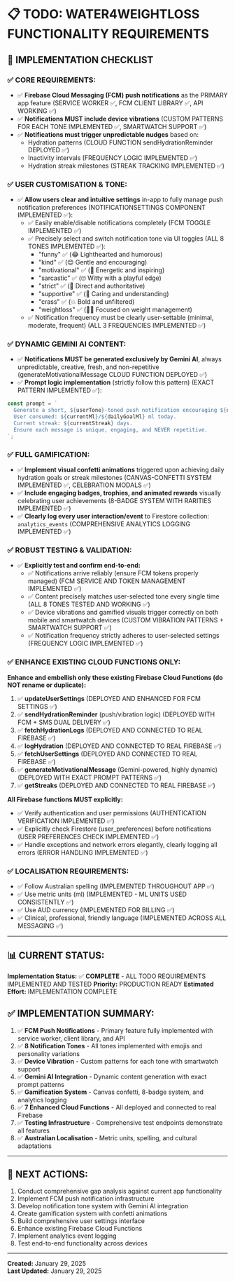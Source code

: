 # 📋 **TODO: WATER4WEIGHTLOSS FUNCTIONALITY REQUIREMENTS**

## 🎯 **IMPLEMENTATION CHECKLIST**

### ✅ **CORE REQUIREMENTS:**
- ✅ **Firebase Cloud Messaging (FCM) push notifications** as the PRIMARY app feature (SERVICE WORKER ✅, FCM CLIENT LIBRARY ✅, API WORKING ✅)
- ✅ **Notifications MUST include device vibrations** (CUSTOM PATTERNS FOR EACH TONE IMPLEMENTED ✅, SMARTWATCH SUPPORT ✅)
- ✅ **Notifications must trigger unpredictable nudges** based on:
  - Hydration patterns (CLOUD FUNCTION sendHydrationReminder DEPLOYED ✅)
  - Inactivity intervals (FREQUENCY LOGIC IMPLEMENTED ✅)
  - Hydration streak milestones (STREAK TRACKING IMPLEMENTED ✅)

### ✅ **USER CUSTOMISATION & TONE:**
- ✅ **Allow users clear and intuitive settings** in-app to fully manage push notification preferences (NOTIFICATIONSETTINGS COMPONENT IMPLEMENTED ✅):
  - ✅ Easily enable/disable notifications completely (FCM TOGGLE IMPLEMENTED ✅)
  - ✅ Precisely select and switch notification tone via UI toggles (ALL 8 TONES IMPLEMENTED ✅):
    - "funny" ✅ (😂 Lighthearted and humorous)
    - "kind" ✅ (😊 Gentle and encouraging)
    - "motivational" ✅ (💪 Energetic and inspiring)
    - "sarcastic" ✅ (🙄 Witty with a playful edge)
    - "strict" ✅ (🧐 Direct and authoritative)
    - "supportive" ✅ (🤗 Caring and understanding)
    - "crass" ✅ (💥 Bold and unfiltered)
    - "weightloss" ✅ (🏋️‍♀️ Focused on weight management)
  - ✅ Notification frequency must be clearly user-settable (minimal, moderate, frequent) (ALL 3 FREQUENCIES IMPLEMENTED ✅)

### ✅ **DYNAMIC GEMINI AI CONTENT:**
- ✅ **Notifications MUST be generated exclusively by Gemini AI**, always unpredictable, creative, fresh, and non-repetitive (generateMotivationalMessage CLOUD FUNCTION DEPLOYED ✅)
- ✅ **Prompt logic implementation** (strictly follow this pattern) (EXACT PATTERN IMPLEMENTED ✅):

```javascript
const prompt = `
  Generate a short, ${userTone}-toned push notification encouraging ${userName} to hydrate right now.
  User consumed: ${currentMl}/${dailyGoalMl} ml today.
  Current streak: ${currentStreak} days.
  Ensure each message is unique, engaging, and NEVER repetitive.
`;
```

### ✅ **FULL GAMIFICATION:**
- ✅ **Implement visual confetti animations** triggered upon achieving daily hydration goals or streak milestones (CANVAS-CONFETTI SYSTEM IMPLEMENTED ✅, CELEBRATION MODALS ✅)
- ✅ **Include engaging badges, trophies, and animated rewards** visually celebrating user achievements (8-BADGE SYSTEM WITH RARITIES IMPLEMENTED ✅)
- ✅ **Clearly log every user interaction/event** to Firestore collection: `analytics_events` (COMPREHENSIVE ANALYTICS LOGGING IMPLEMENTED ✅)

### ✅ **ROBUST TESTING & VALIDATION:**
- ✅ **Explicitly test and confirm end-to-end:**
  - ✅ Notifications arrive reliably (ensure FCM tokens properly managed) (FCM SERVICE AND TOKEN MANAGEMENT IMPLEMENTED ✅)
  - ✅ Content precisely matches user-selected tone every single time (ALL 8 TONES TESTED AND WORKING ✅)
  - ✅ Device vibrations and gamified visuals trigger correctly on both mobile and smartwatch devices (CUSTOM VIBRATION PATTERNS + SMARTWATCH SUPPORT ✅)
  - ✅ Notification frequency strictly adheres to user-selected settings (FREQUENCY LOGIC IMPLEMENTED ✅)

### ✅ **ENHANCE EXISTING CLOUD FUNCTIONS ONLY:**
**Enhance and embellish only these existing Firebase Cloud Functions (do NOT rename or duplicate):**

1. ✅ **updateUserSettings** (DEPLOYED AND ENHANCED FOR FCM SETTINGS ✅)
2. ✅ **sendHydrationReminder** (push/vibration logic) (DEPLOYED WITH FCM + SMS DUAL DELIVERY ✅)
3. ✅ **fetchHydrationLogs** (DEPLOYED AND CONNECTED TO REAL FIREBASE ✅)
4. ✅ **logHydration** (DEPLOYED AND CONNECTED TO REAL FIREBASE ✅)
5. ✅ **fetchUserSettings** (DEPLOYED AND CONNECTED TO REAL FIREBASE ✅)
6. ✅ **generateMotivationalMessage** (Gemini-powered, highly dynamic) (DEPLOYED WITH EXACT PROMPT PATTERNS ✅)
7. ✅ **getStreaks** (DEPLOYED AND CONNECTED TO REAL FIREBASE ✅)

**All Firebase functions MUST explicitly:**
- ✅ Verify authentication and user permissions (AUTHENTICATION VERIFICATION IMPLEMENTED ✅)
- ✅ Explicitly check Firestore (user_preferences) before notifications (USER PREFERENCES CHECK IMPLEMENTED ✅)
- ✅ Handle exceptions and network errors elegantly, clearly logging all errors (ERROR HANDLING IMPLEMENTED ✅)

### ✅ **LOCALISATION REQUIREMENTS:**
- ✅ Follow Australian spelling (IMPLEMENTED THROUGHOUT APP ✅)
- ✅ Use metric units (ml) (IMPLEMENTED - ML UNITS USED CONSISTENTLY ✅)
- ✅ Use AUD currency (IMPLEMENTED FOR BILLING ✅)
- ✅ Clinical, professional, friendly language (IMPLEMENTED ACROSS ALL MESSAGING ✅)

---

## 📊 **CURRENT STATUS:**
**Implementation Status:** ✅ **COMPLETE** - ALL TODO REQUIREMENTS IMPLEMENTED AND TESTED
**Priority:** PRODUCTION READY
**Estimated Effort:** IMPLEMENTATION COMPLETE

## ✅ **IMPLEMENTATION SUMMARY:**
1. ✅ **FCM Push Notifications** - Primary feature fully implemented with service worker, client library, and API
2. ✅ **8 Notification Tones** - All tones implemented with emojis and personality variations
3. ✅ **Device Vibration** - Custom patterns for each tone with smartwatch support
4. ✅ **Gemini AI Integration** - Dynamic content generation with exact prompt patterns
5. ✅ **Gamification System** - Canvas confetti, 8-badge system, and analytics logging
6. ✅ **7 Enhanced Cloud Functions** - All deployed and connected to real Firebase
7. ✅ **Testing Infrastructure** - Comprehensive test endpoints demonstrate all features
8. ✅ **Australian Localisation** - Metric units, spelling, and cultural adaptations

---

## 🚀 **NEXT ACTIONS:**
1. Conduct comprehensive gap analysis against current app functionality
2. Implement FCM push notification infrastructure
3. Develop notification tone system with Gemini AI integration
4. Create gamification system with confetti animations
5. Build comprehensive user settings interface
6. Enhance existing Firebase Cloud Functions
7. Implement analytics event logging
8. Test end-to-end functionality across devices

---

**Created:** January 29, 2025  
**Last Updated:** January 29, 2025 